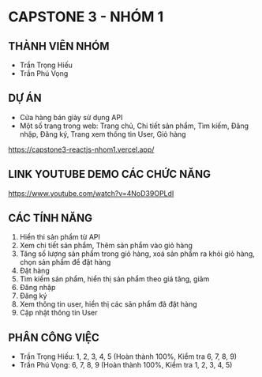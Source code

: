 # CAPSTONE 3 - NHÓM 1

## THÀNH VIÊN NHÓM
- Trần Trọng Hiếu 
- Trần Phú Vọng

## DỰ ÁN
- Cửa hàng bán giày sử dụng API 
- Một số trang trong web: Trang chủ, Chi tiết sản phẩm, Tìm kiếm, Đăng nhập, Đăng ký, Trang xem thông tin User, Giỏ hàng

<https://capstone3-reactjs-nhom1.vercel.app/>

## LINK YOUTUBE DEMO CÁC CHỨC NĂNG
<https://www.youtube.com/watch?v=4NoD39OPLdI>

## CÁC TÍNH NĂNG
1. Hiển thi sản phẩm từ API
2. Xem chi tiết sản phẩm, Thêm sản phẩm vào giỏ hàng
3. Tăng số lượng sản phẩm trong giỏ hàng, xoá sản phẩm ra khỏi giỏ hàng, chọn sản phẩm để đặt hàng
4. Đặt hàng 
5. Tìm kiếm sản phẩm, hiển thị sản phẩm theo giá tăng, giảm
6. Đăng nhập
7. Đăng ký
8. Xem thông tin user, hiển thị các sản phẩm đã đặt hàng
9. Cập nhật thông tin User 

## PHÂN CÔNG VIỆC
- Trần Trọng Hiếu: 1, 2, 3, 4, 5 (Hoàn thành 100%, Kiểm tra 6, 7, 8, 9)
- Trần Phú Vọng: 6, 7, 8, 9 (Hoàn thành 100%, Kiểm tra 1, 2, 3, 4, 5)